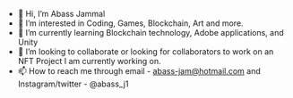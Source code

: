 - 👋 Hi, I’m Abass Jammal
- 👀 I’m interested in Coding, Games, Blockchain, Art and more.
- 🌱 I’m currently learning Blockchain technology, Adobe applications, and Unity
- 💞️ I’m looking to collaborate or looking for collaborators to work on an NFT Project I am currently working on.
- 📫 How to reach me through email - abass-jam@hotmail.com and Instagram/twitter - @abass_j1

<!---
abassj1/abassj1 is a ✨ special ✨ repository because its `README.md` (this file) appears on your GitHub profile.
You can click the Preview link to take a look at your changes.
--->
